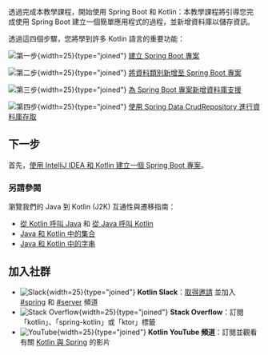 [//]: # (title: Spring Boot 和 Kotlin 入門)
[//]: # (description: Spring Boot 和 Kotlin 入門。使用 Kotlin 建立一個 Spring Boot 應用程式。)

透過完成本教學課程，開始使用 Spring Boot 和 Kotlin：本教學課程將引導您完成使用 Spring Boot 建立一個簡單應用程式的過程，並新增資料庫以儲存資訊。

透過這四個步驟，您將學到許多 Kotlin 語言的重要功能：

![第一步](icon-1.svg){width=25}{type="joined"} [建立 Spring Boot 專案](jvm-create-project-with-spring-boot.md)

![第二步](icon-2.svg){width=25}{type="joined"} [將資料類別新增至 Spring Boot 專案](jvm-spring-boot-add-data-class.md)

![第三步](icon-3.svg){width=25}{type="joined"} [為 Spring Boot 專案新增資料庫支援](jvm-spring-boot-add-db-support.md)

![第四步](icon-4.svg){width=25}{type="joined"} [使用 Spring Data CrudRepository 進行資料庫存取](jvm-spring-boot-using-crudrepository.md)

## 下一步

首先，[使用 IntelliJ IDEA 和 Kotlin 建立一個 Spring Boot 專案](jvm-create-project-with-spring-boot.md)。

### 另請參閱

瀏覽我們的 Java 到 Kotlin (J2K) 互通性與遷移指南：

* [從 Kotlin 呼叫 Java](java-interop.md) 和 [從 Java 呼叫 Kotlin](java-to-kotlin-interop.md)
* [Java 和 Kotlin 中的集合](java-to-kotlin-collections-guide.md)
* [Java 和 Kotlin 中的字串](java-to-kotlin-idioms-strings.md)

## 加入社群

* ![Slack](slack.svg){width=25}{type="joined"} **Kotlin Slack**：[取得邀請](https://surveys.jetbrains.com/s3/kotlin-slack-sign-up) 並加入 [#spring](https://kotlinlang.slack.com/archives/C0B8ZTWE4) 和 [#server](https://kotlinlang.slack.com/archives/C0B8RC352) 頻道
* ![Stack Overflow](stackoverflow.svg){width=25}{type="joined"} **Stack Overflow**：訂閱「kotlin」、「spring-kotlin」或「ktor」標籤
* ![YouTube](youtube.svg){width=25}{type="joined"} **Kotlin YouTube 頻道**：訂閱並觀看有關 [Kotlin 與 Spring](https://www.youtube.com/playlist?list=PLlFc5cFwUnmxOJL0GSSZ1Vot4KL2Vwe7x) 的影片